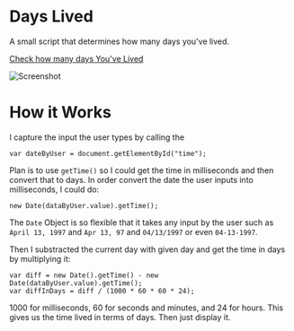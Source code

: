# Days Lived
A small script that determines how many days you've lived.

[Check how many days You've Lived]()

![Screenshot](http://goo.gl/72hMgs)

# How it Works
I capture the input the user types by calling the 
```
var dateByUser = document.getElementById("time");
```
Plan is to use `getTime()` so I could get the time in milliseconds and then convert that to days. In order convert the date the user inputs into milliseconds, I could do:
```
new Date(dataByUser.value).getTime();
```
The `Date` Object is so flexible that it takes any input by the user such as `April 13, 1997` and `Apr 13, 97` and `04/13/1997` or even `04-13-1997`. 


Then I substracted the current day with given day and get the time in days by multiplying it:
```
var diff = new Date().getTime() - new Date(dataByUser.value).getTime();
var diffInDays = diff / (1000 * 60 * 60 * 24);
```
1000 for milliseconds, 60 for seconds and minutes, and 24 for hours. This gives us the time lived in terms of days. Then just display it.
